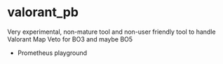 # valorant_pb

Very experimental, non-mature tool and non-user friendly tool to handle Valorant Map Veto for BO3 and maybe BO5
+ Prometheus playground 
